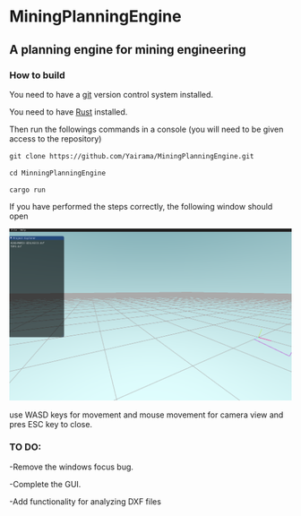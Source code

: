 # MiningPlanningEngine

## A planning engine for mining engineering

### How to build

You need to have a [git][gitLink] version control system installed.

You need to have [Rust][RustLink] installed.

[RustLink]:https://www.rust-lang.org/tools/install
[gitLink]:https://git-scm.com
Then run the followings commands in a console (you will need to be given access to the repository)
```
git clone https://github.com/Yairama/MiningPlanningEngine.git
```
```
cd MinningPlanningEngine
```
```
cargo run
```
If you have performed the steps correctly, the following window should open

![In-game screenshot](screenshots/2021-01-03.png)

use WASD keys for movement and mouse movement for camera view and pres ESC key to close.

### TO DO:

-Remove the windows focus bug.

-Complete the GUI.

-Add functionality for analyzing DXF files
